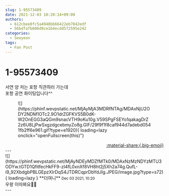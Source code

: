 ```yaml
---
slug: 1-95573409
date: 2021-12-03 10:20:14+09:00
authors:
  - 612cbee0fc5a4948bb66422eb7842edf
  - 56bdfafb606d9ce1b4ecdd572595e242
categories:
  - Seoyeon
tags:
  - Fan Post
---
```


# 1-95573409

<div class="post-container" markdown="1">
<div class="content-container md-sidebar__scrollwrap" markdown="1">

서연 양 저는 포항 직관하러 가는데 <br>포항 공연 화이팅입니다^^
<figure markdown="1">
![](https://phinf.wevpstatic.net/MjAyMjA3MDRfNTAg/MDAxNjU2ODY2NDM1OTc2.9O1drZGFKVS5B0dK-W2OnEGG3aQGm9snacVTH9oKu10g.V59SPgFSEYo1qakagDrZ2z6U8LjPwSxgzdgcebmyZo8g.GIF/29f9f1f8caf944d7adebd0541fb2ff6e961.gif?type=e1920){ loading=lazy onclick="openFullscreen(this)"}
</figure>


</div>
</div>

<div style="text-align: right;" markdown="1">
<a href="https://weverse.io/fromis9/fanpost/1-95573409" style="text-align: right;">:material-share:{.big-emoji}</a>
</div>
---

<div class="comments-container md-sidebar__scrollwrap" markdown="1">
<div class="comment" markdown="1">
<div class='id-container' markdown="1">
![](https://phinf.wevpstatic.net/MjAyNDEyMDZfMTk0/MDAxNzMzNDYzMTU3ODYw.tGTD1QfitfecHkFF9-zI4fL0xnXf8VH8ht2j5Xh2a74g.QufL-i9_92XbdgbPBLGEpzXIrDqS4JTDRCqprDbYdJIg.JPEG/image.jpg?type=s72){ loading=lazy }
**<span class="artist">더여니</span>** <small>Dec 03 2021, 10:20</small><br>
</div>
<div class='comment-body' markdown="1">
우왕 이따봐요🥳🎉
</div>
</div>
</div>
---
